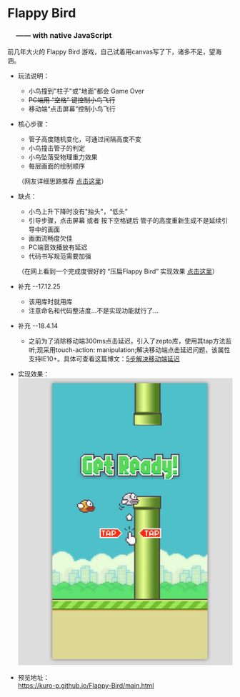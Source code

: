 # Flappy Bird
### &nbsp;&nbsp;&nbsp;&nbsp;&nbsp;—— with native JavaScript

 前几年大火的 Flappy Bird 游戏，自己试着用canvas写了下，诸多不足，望海涵。

 * 玩法说明：
    * 小鸟撞到"柱子"或"地面"都会 Game Over <br/>
    * <del>PC端用 “空格” 键控制小鸟飞行</del>
    * 移动端“点击屏幕”控制小鸟飞行
    
 * 核心步骤：
    * 管子高度随机变化，可通过间隔高度不变
    * 小鸟撞击管子的判定
    * 小鸟坠落受物理重力效果
    * 每层画面的绘制顺序 <br/>
    
   （网友详细思路推荐 [点击这里](http://www.cnblogs.com/syg1/p/5801816.html)）
   
 * 缺点：
   * 小鸟上升下降时没有"抬头"，“低头”
   * 引导步骤，点击屏幕 或者 按下空格键后 管子的高度重新生成不是延续引导中的画面
   * 画面流畅度欠佳
   * PC端音效播放有延迟
   * 代码书写规范需要加强
   
   （在网上看到一个完成度很好的 “压扁Flappy Bird” 实现效果 [点击这里](http://www.17sucai.com/pins/demoshow/4352)）
  
  * 补充 --17.12.25
    * 该用库时就用库
    * 注意命名和代码整洁度...不是实现功能就行了...

  * 补充 --18.4.14
    * 之前为了消除移动端300ms点击延迟，引入了zepto库，使用其tap方法监听;现采用touch-action: manipulation;解决移动端点击延迟问题，该属性支持IE10+。具体可查看这篇博文：<a href="https://www.cnblogs.com/vanstrict/p/5700957.html">5步解决移动端延迟</a>

  * 实现效果：<br/>
    ![image](https://github.com/Kuro-P/Flappy-Bird/blob/master/snap/GameGuide.jpg "游戏截图")
    
  * 预览地址：<br/>
    https://kuro-p.github.io/Flappy-Bird/main.html
